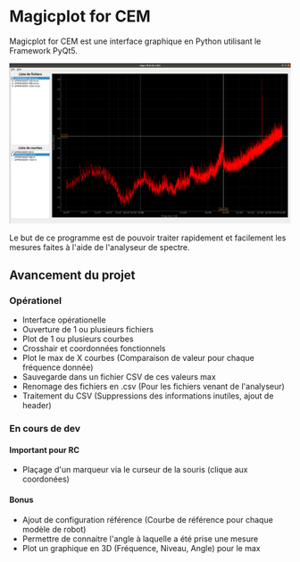 # Magicplot for CEM

Magicplot for CEM est une interface graphique en Python utilisant le Framework PyQt5.

![Interface de magicplot](Doc/images/magicplot.jpeg "Interface de magicplot")

Le but de ce programme est de pouvoir traiter rapidement et facilement les mesures faites à l'aide de l'analyseur de spectre.

## Avancement du projet

### Opérationel

- Interface opérationelle
- Ouverture de 1 ou plusieurs fichiers
- Plot de 1 ou plusieurs courbes
- Crosshair et coordonnées fonctionnels
- Plot le max de X courbes (Comparaison de valeur pour chaque fréquence donnée)
- Sauvegarde dans un fichier CSV de ces valeurs max
- Renomage des fichiers en .csv (Pour les fichiers venant de l'analyseur)
- Traitement du CSV (Suppressions des informations inutiles, ajout de header)


### En cours de dev

#### Important pour RC
- Plaçage d'un marqueur via le curseur de la souris (clique aux coordonées)

#### Bonus
- Ajout de configuration référence (Courbe de référence pour chaque modèle de robot)
- Permettre de connaitre l'angle à laquelle a été prise une mesure
- Plot un graphique en 3D (Fréquence, Niveau, Angle) pour le max
